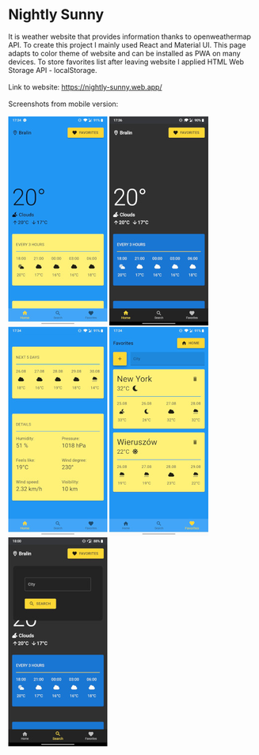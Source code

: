 # Nightly Sunny
It is weather website that provides information thanks to openweathermap API. To create this project I mainly used React and Material UI. This page adapts to color theme of website and can be installed as PWA on many devices. To store favorites list after leaving website I applied HTML Web Storage API - localStorage.
<br /><br />Link to website: https://nightly-sunny.web.app/<br /><br />
Screenshots from mobile version:<br /><br />
![Screenshot](homepage.jpg)
![Screenshot](darktheme.jpg)
![Screenshot](stats.jpg)
![Screenshot](favorites.jpg)
![Screenshot](search.jpg)
